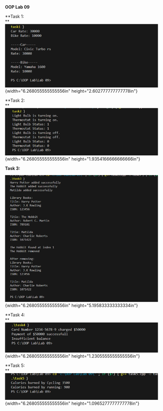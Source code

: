 **OOP Lab 09**

**Task 1:\
**![](./images/./image1.png){width="6.268055555555556in"
height="2.602777777777778in"}

**Task 2:\
**![](./images/./image2.png){width="6.268055555555556in"
height="1.9354166666666666in"}

**Task 3:**

![](./images/./image3.png){width="6.268055555555556in"
height="5.195833333333334in"}

**Task 4:\
**![](./images/./image4.png){width="6.268055555555556in"
height="1.2305555555555556in"}

**Task 5:\
**![](./images/./image5.png){width="6.268055555555556in"
height="1.0965277777777778in"}
